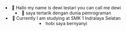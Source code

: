<li align="center">👋 Hallo my name is dewi lestari
     you can call me dewi</li>
<li align="center">👀 saya tertarik dengan dunia pemrograman</li>
<li align="center"> 🌱 Currently I am studying at SMK 1 Indralaya Selatan</li>
<li align="center">hobi saya bernyanyi </li>
  
  
  
  


<!---
dewi-Xll/dewi-Xll is a ✨ special ✨ repository because its `README.md` (this file) appears on your GitHub profile.
You can click the Preview link to take a look at your changes.
--->

